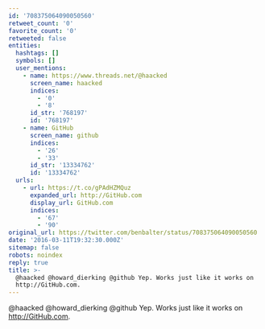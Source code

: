 ```yaml
---
id: '708375064090050560'
retweet_count: '0'
favorite_count: '0'
retweeted: false
entities:
  hashtags: []
  symbols: []
  user_mentions:
    - name: https://www.threads.net/@haacked
      screen_name: haacked
      indices:
        - '0'
        - '8'
      id_str: '768197'
      id: '768197'
    - name: GitHub
      screen_name: github
      indices:
        - '26'
        - '33'
      id_str: '13334762'
      id: '13334762'
  urls:
    - url: https://t.co/gPAdHZMQuz
      expanded_url: http://GitHub.com
      display_url: GitHub.com
      indices:
        - '67'
        - '90'
original_url: https://twitter.com/benbalter/status/708375064090050560
date: '2016-03-11T19:32:30.000Z'
sitemap: false
robots: noindex
reply: true
title: >-
  @haacked @howard_dierking @github Yep. Works just like it works on
  http://GitHub.com.
---
```


@haacked @howard_dierking @github Yep. Works just like it works on http://GitHub.com.